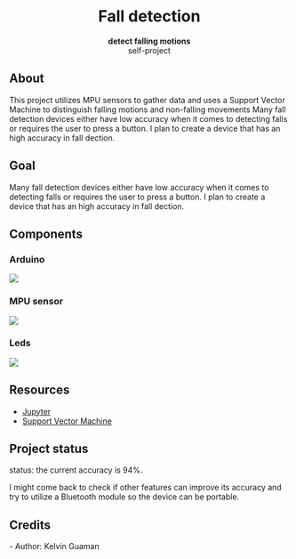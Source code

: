  <h1 align="center">Fall detection</h1>
  <p align="center"><strong>detect falling motions</strong>
   <br>self-project</p>

  <h2>About</h2>
   This project utilizes MPU sensors to gather data and uses a Support Vector Machine to distinguish falling motions and non-falling movements Many fall detection devices    either have low accuracy when it comes to detecting falls or requires the user to press a button. I plan to create a device that has an high accuracy in fall dection.

<h2>Goal</h2>
Many fall detection devices either have low accuracy when it comes to detecting falls or requires the user to press a button. I plan to create a device that has an high accuracy in fall dection.
<h2>Components</h2>

  <h3>Arduino</h3>
    <img src="https://user-images.githubusercontent.com/80166775/110216195-b6ed1500-7e7b-11eb-8f5b-3a47efa29033.jpg"></div>

  <h3>MPU sensor</h3>
    <img src="https://user-images.githubusercontent.com/80166775/110216216-e0a63c00-7e7b-11eb-9adf-3578d409f8a1.jpg"></div>

  <h3>Leds</h3>
    <img src="https://user-images.githubusercontent.com/80166775/110216274-37137a80-7e7c-11eb-9e42-df84ac8abef9.jpg"></div>
<h2>Resources</h2>
<ul>
  <li><a href="https://jupyter.org/install" target="_blank">Jupyter</a></li>
  <li><a href="https://towardsdatascience.com/svm-support-vector-machine-for-classification-710a009f6873" target="_blank">Support Vector Machine</a></li>
</ul>  

<h2>Project status</h2>
 status: the current accuracy is 94%.
<p>I might come back to check if other features can improve its accuracy and try to utilize a Bluetooth module so the device can be portable. </p>

<h2>Credits</h2>
- Author: Kelvin Guaman


